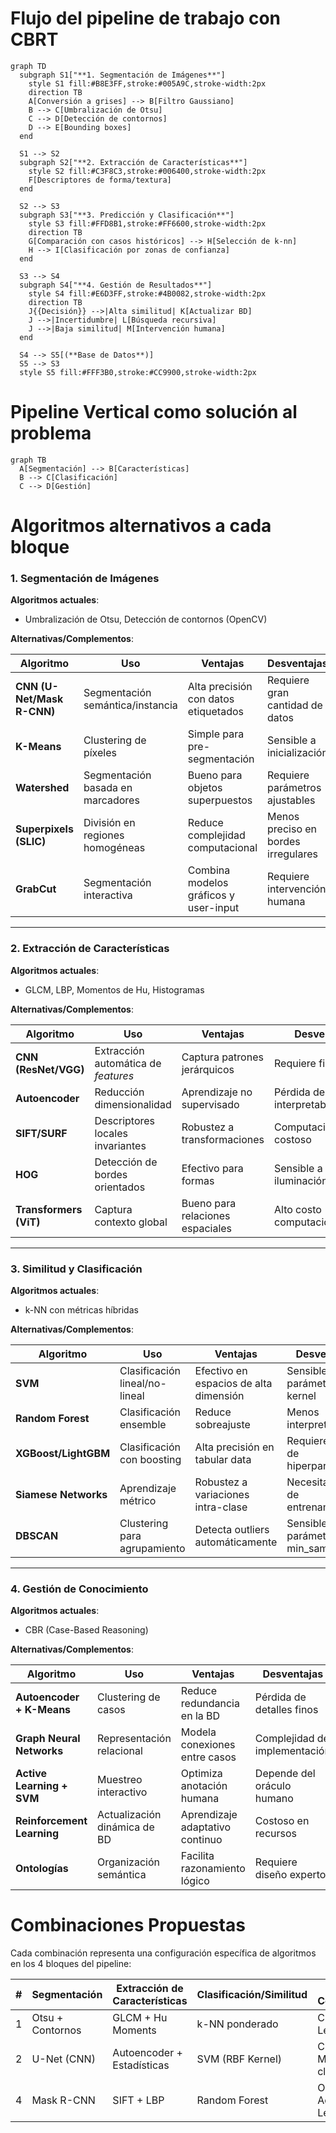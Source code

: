 # Flujo del pipeline de trabajo con CBRT

```mermaid
graph TD
  subgraph S1["**1. Segmentación de Imágenes**"]
    style S1 fill:#B8E3FF,stroke:#005A9C,stroke-width:2px
    direction TB
    A[Conversión a grises] --> B[Filtro Gaussiano]
    B --> C[Umbralización de Otsu]
    C --> D[Detección de contornos]
    D --> E[Bounding boxes]
  end

  S1 --> S2
  subgraph S2["**2. Extracción de Características**"]
    style S2 fill:#C3F8C3,stroke:#006400,stroke-width:2px
    F[Descriptores de forma/textura]
  end

  S2 --> S3
  subgraph S3["**3. Predicción y Clasificación**"]
    style S3 fill:#FFD8B1,stroke:#FF6600,stroke-width:2px
    direction TB
    G[Comparación con casos históricos] --> H[Selección de k-nn]
    H --> I[Clasificación por zonas de confianza]
  end

  S3 --> S4
  subgraph S4["**4. Gestión de Resultados**"]
    style S4 fill:#E6D3FF,stroke:#4B0082,stroke-width:2px
    direction TB
    J{{Decisión}} -->|Alta similitud| K[Actualizar BD]
    J -->|Incertidumbre| L[Búsqueda recursiva]
    J -->|Baja similitud| M[Intervención humana]
  end

  S4 --> S5[(**Base de Datos**)]
  S5 --> S3
  style S5 fill:#FFF3B0,stroke:#CC9900,stroke-width:2px
```

# Pipeline Vertical como solución al problema

```mermaid
graph TB
  A[Segmentación] --> B[Características]
  B --> C[Clasificación]
  C --> D[Gestión]
```

# Algoritmos alternativos a cada bloque

### **1. Segmentación de Imágenes**  
**Algoritmos actuales**:  
- Umbralización de Otsu, Detección de contornos (OpenCV)

**Alternativas/Complementos**:  

| Algoritmo | Uso | Ventajas | Desventajas |
|-----------|-----|----------|-------------|
| **CNN (U-Net/Mask R-CNN)** | Segmentación semántica/instancia | Alta precisión con datos etiquetados | Requiere gran cantidad de datos |
| **K-Means** | Clustering de píxeles | Simple para pre-segmentación | Sensible a inicialización |
| **Watershed** | Segmentación basada en marcadores | Bueno para objetos superpuestos | Requiere parámetros ajustables |
| **Superpixels (SLIC)** | División en regiones homogéneas | Reduce complejidad computacional | Menos preciso en bordes irregulares |
| **GrabCut** | Segmentación interactiva | Combina modelos gráficos y user-input | Requiere intervención humana |

---

### **2. Extracción de Características**  
**Algoritmos actuales**:  
- GLCM, LBP, Momentos de Hu, Histogramas

**Alternativas/Complementos**:  

| Algoritmo | Uso | Ventajas | Desventajas |
|-----------|-----|----------|-------------|
| **CNN (ResNet/VGG)** | Extracción automática de _features_ | Captura patrones jerárquicos | Requiere fine-tuning |
| **Autoencoder** | Reducción dimensionalidad | Aprendizaje no supervisado | Pérdida de interpretabilidad |
| **SIFT/SURF** | Descriptores locales invariantes | Robustez a transformaciones | Computacionalmente costoso |
| **HOG** | Detección de bordes orientados | Efectivo para formas | Sensible a iluminación |
| **Transformers (ViT)** | Captura contexto global | Bueno para relaciones espaciales | Alto costo computacional |

---

### **3. Similitud y Clasificación**  
**Algoritmos actuales**:  
- k-NN con métricas híbridas

**Alternativas/Complementos**:  

| Algoritmo | Uso | Ventajas | Desventajas |
|-----------|-----|----------|-------------|
| **SVM** | Clasificación lineal/no-lineal | Efectivo en espacios de alta dimensión | Sensible a parámetros de kernel |
| **Random Forest** | Clasificación ensemble | Reduce sobreajuste | Menos interpretable |
| **XGBoost/LightGBM** | Clasificación con boosting | Alta precisión en tabular data | Requiere ajuste de hiperparámetros |
| **Siamese Networks** | Aprendizaje métrico | Robustez a variaciones intra-clase | Necesita pares de entrenamiento |
| **DBSCAN** | Clustering para agrupamiento | Detecta outliers automáticamente | Sensible a parámetros ε y min_samples |

---

### **4. Gestión de Conocimiento**  
**Algoritmos actuales**:  
- CBR (Case-Based Reasoning)

**Alternativas/Complementos**:  

| Algoritmo | Uso | Ventajas | Desventajas |
|-----------|-----|----------|-------------|
| **Autoencoder + K-Means** | Clustering de casos | Reduce redundancia en la BD | Pérdida de detalles finos |
| **Graph Neural Networks** | Representación relacional | Modela conexiones entre casos | Complejidad de implementación |
| **Active Learning + SVM** | Muestreo interactivo | Optimiza anotación humana | Depende del oráculo humano |
| **Reinforcement Learning** | Actualización dinámica de BD | Aprendizaje adaptativo continuo | Costoso en recursos |
| **Ontologías** | Organización semántica | Facilita razonamiento lógico | Requiere diseño experto |


# Combinaciones Propuestas  
Cada combinación representa una configuración específica de algoritmos en los 4 bloques del pipeline:

| #   | Segmentación     | Extracción de Características | Clasificación/Similitud | Gestión de Conocimiento      |
| --- | ---------------- | ----------------------------- | ----------------------- | ---------------------------- |
| 1   | Otsu + Contornos | GLCM + Hu Moments             | k-NN ponderado          | CBR + Active Learning        |
| 2   | U-Net (CNN)      | Autoencoder + Estadísticas    | SVM (RBF Kernel)        | CBR + K-Means clustering     |
| 4   | Mask R-CNN       | SIFT + LBP                    | Random Forest           | Ontologías + Active Learning |